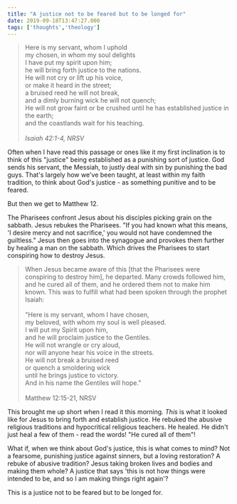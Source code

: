 ```yaml
---
title: "A justice not to be feared but to be longed for"
date: 2019-09-18T13:47:27.000
tags: ['thoughts','theology']
---
```


> Here is my servant, whom I uphold  
> my chosen, in whom my soul delights  
> I have put my spirit upon him;  
> he will bring forth justice to the nations.  
> He will not cry or lift up his voice,  
> or make it heard in the street;  
> a bruised reed he will not break,  
> and a dimly burning wick he will not quench;  
> He will not grow faint or be crushed until he has established justice in the earth;  
> and the coastlands wait for his teaching.
> <br/>  
> _Isaiah 42:1-4, NRSV_

Often when I have read this passage or ones like it my first inclination is to think of this "justice" being established as a punishing sort of justice. God sends his servant, the Messiah, to justly deal with sin by punishing the bad guys. That's largely how we've been taught, at least within my faith tradition, to think about God's justice - as something punitive and to be feared.

But then we get to Matthew 12.

The Pharisees confront Jesus about his disciples picking grain on the sabbath. Jesus rebukes the Pharisees. "If you had known what this means, 'I desire mercy and not sacrifice,' you would not have condemned the guiltless." Jesus then goes into the synagogue and provokes them further by healing a man on the sabbath. Which drives the Pharisees to start conspiring how to destroy Jesus.

> When Jesus became aware of this \[that the Pharisees were conspiring to destroy him\], he departed. Many crowds followed him, and he cured all of them, and he ordered them not to make him known. This was to fulfill what had been spoken through the prophet Isaiah:  
> <br/>
> "Here is my servant, whom I have chosen,  
> my beloved, with whom my soul is well pleased.  
> I will put my Spirit upon him,  
> and he will proclaim justice to the Gentiles.  
> He will not wrangle or cry aloud,  
> nor will anyone hear his voice in the streets.  
> He will not break a bruised reed  
> or quench a smoldering wick  
> until he brings justice to victory.  
> And in his name the Gentiles will hope."
> <br/>  
> Matthew 12:15-21, NRSV

This brought me up short when I read it this morning. _This_ is what it looked like for Jesus to bring forth and establish justice. He rebuked the abusive religious traditions and hypocritical religious teachers. He healed. He didn't just heal a few of them - read the words! "He cured all of them"!

What if, when we think about God's justice, this is what comes to mind? Not a fearsome, punishing justice against sinners, but a loving restoration? A rebuke of abusive tradition? Jesus taking broken lives and bodies and making them whole? A justice that says 'this is not how things were intended to be, and so I am making things right again'?

This is a justice not to be feared but to be longed for.
